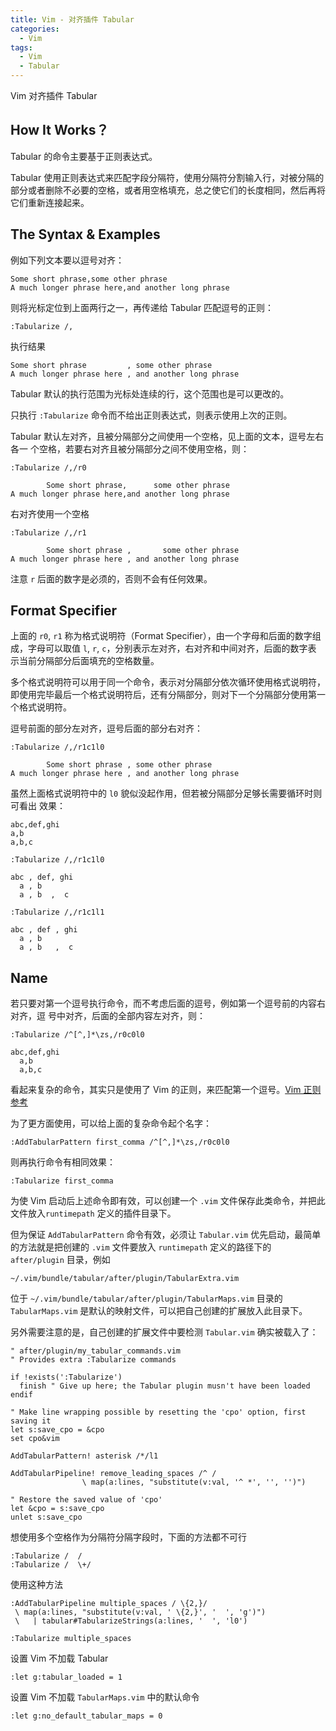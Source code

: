 ```yaml
---
title: Vim - 对齐插件 Tabular
categories:
  - Vim
tags:
  - Vim
  - Tabular
---
```


Vim 对齐插件 Tabular

<!--more-->

## How It Works？

Tabular 的命令主要基于正则表达式。

Tabular 使用正则表达式来匹配字段分隔符，使用分隔符分割输入行，对被分隔的部分或者删除不必要的空格，或者用空格填充，总之使它们的长度相同，然后再将它们重新连接起来。

## The Syntax & Examples

例如下列文本要以逗号对齐：

    Some short phrase,some other phrase
    A much longer phrase here,and another long phrase

则将光标定位到上面两行之一，再传递给 Tabular 匹配逗号的正则：

```vim
:Tabularize /,
```

执行结果

    Some short phrase         , some other phrase
    A much longer phrase here , and another long phrase

Tabular 默认的执行范围为光标处连续的行，这个范围也是可以更改的。

只执行 `:Tabularize` 命令而不给出正则表达式，则表示使用上次的正则。

Tabular 默认左对齐，且被分隔部分之间使用一个空格，见上面的文本，逗号左右各一
个空格，若要右对齐且被分隔部分之间不使用空格，则：
```vim
:Tabularize /,/r0
```

            Some short phrase,      some other phrase
    A much longer phrase here,and another long phrase

右对齐使用一个空格
```vim
:Tabularize /,/r1
```

            Some short phrase ,       some other phrase
    A much longer phrase here , and another long phrase

注意 `r` 后面的数字是必须的，否则不会有任何效果。

## Format Specifier

上面的 `r0`, `r1` 称为格式说明符（Format Specifier），由一个字母和后面的数字组
成，字母可以取值 `l`, `r`, `c`，分别表示左对齐，右对齐和中间对齐，后面的数字表
示当前分隔部分后面填充的空格数量。

多个格式说明符可以用于同一个命令，表示对分隔部分依次循环使用格式说明符，即使用完毕最后一个格式说明符后，还有分隔部分，则对下一个分隔部分使用第一个格式说明符。

逗号前面的部分左对齐，逗号后面的部分右对齐：
```
:Tabularize /,/r1c1l0
```

            Some short phrase , some other phrase
    A much longer phrase here , and another long phrase

虽然上面格式说明符中的 `l0` 貌似没起作用，但若被分隔部分足够长需要循环时则可看出
效果：

    abc,def,ghi
    a,b
    a,b,c

```
:Tabularize /,/r1c1l0
```

    abc , def, ghi
      a , b
      a , b  ,  c

```
:Tabularize /,/r1c1l1
```

    abc , def , ghi
      a , b
      a , b   ,  c

## Name

若只要对第一个逗号执行命令，而不考虑后面的逗号，例如第一个逗号前的内容右对齐，逗
号中对齐，后面的全部内容左对齐，则：
```
:Tabularize /^[^,]*\zs,/r0c0l0
```

    abc,def,ghi
      a,b
      a,b,c

看起来复杂的命令，其实只是使用了 Vim 的正则，来匹配第一个逗号。[Vim 正则参考](http://vimdoc.sourceforge.net/htmldoc/pattern.html)

为了更方面使用，可以给上面的复杂命令起个名字：
```
:AddTabularPattern first_comma /^[^,]*\zs,/r0c0l0
```

则再执行命令有相同效果：
```
:Tabularize first_comma
```

为使 Vim 启动后上述命令即有效，可以创建一个 `.vim` 文件保存此类命令，并把此文件放入`runtimepath` 定义的插件目录下。

但为保证 `AddTabularPattern` 命令有效，必须让 `Tabular.vim` 优先启动，最简单的方法就是把创建的 `.vim` 文件要放入 `runtimepath` 定义的路径下的 `after/plugin` 目录，例如

    ~/.vim/bundle/tabular/after/plugin/TabularExtra.vim

位于 `~/.vim/bundle/tabular/after/plugin/TabularMaps.vim` 目录的 `TabularMaps.vim` 是默认的映射文件，可以把自己创建的扩展放入此目录下。

另外需要注意的是，自己创建的扩展文件中要检测 `Tabular.vim` 确实被载入了：
```vim
" after/plugin/my_tabular_commands.vim
" Provides extra :Tabularize commands

if !exists(':Tabularize')
  finish " Give up here; the Tabular plugin musn't have been loaded
endif

" Make line wrapping possible by resetting the 'cpo' option, first saving it
let s:save_cpo = &cpo
set cpo&vim

AddTabularPattern! asterisk /*/l1

AddTabularPipeline! remove_leading_spaces /^ /
                \ map(a:lines, "substitute(v:val, '^ *', '', '')")

" Restore the saved value of 'cpo'
let &cpo = s:save_cpo
unlet s:save_cpo
```

想使用多个空格作为分隔符分隔字段时，下面的方法都不可行
```vim
:Tabularize /  /
:Tabularize /  \+/
```

使用这种方法
```vim
:AddTabularPipeline multiple_spaces / \{2,}/
 \ map(a:lines, "substitute(v:val, ' \{2,}', '  ', 'g')")
 \   | tabular#TabularizeStrings(a:lines, '  ', 'l0')

:Tabularize multiple_spaces
```

设置 Vim 不加载 Tabular
```vim
:let g:tabular_loaded = 1
```

设置 Vim 不加载 `TabularMaps.vim` 中的默认命令 
```vim
:let g:no_default_tabular_maps = 0
```

